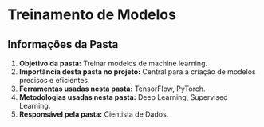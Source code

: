 # Treinamento de Modelos
## Informações da Pasta
1. **Objetivo da pasta:** Treinar modelos de machine learning.
2. **Importância desta pasta no projeto:** Central para a criação de modelos precisos e eficientes.
3. **Ferramentas usadas nesta pasta:** TensorFlow, PyTorch.
4. **Metodologias usadas nesta pasta:** Deep Learning, Supervised Learning.
5. **Responsável pela pasta:** Cientista de Dados.
